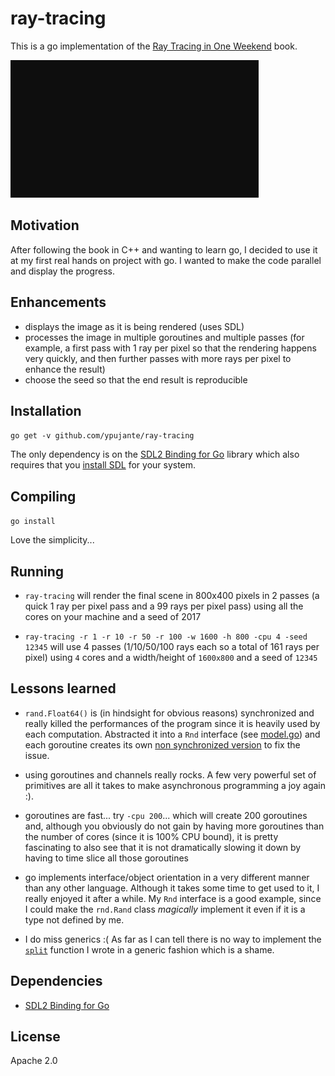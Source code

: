# ray-tracing

This is a go implementation of the [Ray Tracing in One Weekend](http://amzn.to/2kiJjn7) book.

![Ray Tracing in Action](./images/ray-tracing.gif)

## Motivation

After following the book in C++ and wanting to learn go, I decided to use it at my first real hands on project with go. I wanted to make the code parallel and display the progress.

## Enhancements

* displays the image as it is being rendered (uses SDL)
* processes the image in multiple goroutines and multiple passes (for example, a first pass with 1 ray per pixel so that the rendering happens very quickly, and then further passes with more rays per pixel to enhance the result)
* choose the seed so that the end result is reproducible

## Installation

`go get -v github.com/ypujante/ray-tracing`

The only dependency is on the [SDL2 Binding for Go](https://github.com/veandco/go-sdl2) library which also requires that you [install SDL](https://github.com/veandco/go-sdl2#requirements) for your system. 

## Compiling

`go install`

Love the simplicity...

## Running

* `ray-tracing` will render the final scene in 800x400 pixels in 2 passes (a quick 1 ray per pixel pass and a 99 rays per pixel pass) using all the cores on your machine and a seed of 2017

* `ray-tracing -r 1 -r 10 -r 50 -r 100 -w 1600 -h 800 -cpu 4 -seed 12345` will use 4 passes (1/10/50/100 rays each so a total of 161 rays per pixel) using `4` cores and a width/height of `1600x800` and a seed of `12345`

## Lessons learned

* `rand.Float64()` is (in hindsight for obvious reasons) synchronized and really killed the performances of the program since it is heavily used by each computation. Abstracted it into a `Rnd` interface (see [model.go](./model.go)) and each goroutine creates its own [non synchronized version](./scene.go#L132) to fix the issue.

* using goroutines and channels really rocks. A few very powerful set of primitives are all it takes to make asynchronous programming a joy again :).

* goroutines are fast... try `-cpu 200`... which will create 200 goroutines and, although you obviously do not gain by having more goroutines than the number of cores (since it is 100% CPU bound), it is pretty fascinating to also see that it is not dramatically slowing it down by having to time slice all those goroutines

* go implements interface/object orientation in a very different manner than any other language. Although it takes some time to get used to it, I really enjoyed it after a while. My `Rnd` interface is a good example, since I could make the `rnd.Rand` class _magically_ implement it even if it is a type not defined by me.

* I do miss generics :( As far as I can tell there is no way to implement the [`split`](./scene.go#L35) function I wrote in a generic fashion which is a shame.

## Dependencies

* [SDL2 Binding for Go](https://github.com/veandco/go-sdl2)

## License

Apache 2.0